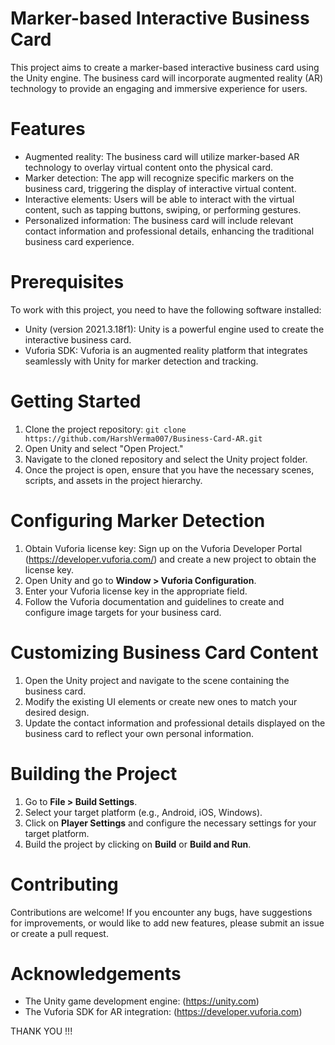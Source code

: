 # Marker-based Interactive Business Card

This project aims to create a marker-based interactive business card using the Unity engine. The business card will incorporate augmented reality (AR) technology to provide an engaging and immersive experience for users.

# Features

- Augmented reality: The business card will utilize marker-based AR technology to overlay virtual content onto the physical card.
- Marker detection: The app will recognize specific markers on the business card, triggering the display of interactive virtual content.
- Interactive elements: Users will be able to interact with the virtual content, such as tapping buttons, swiping, or performing gestures.
- Personalized information: The business card will include relevant contact information and professional details, enhancing the traditional business card experience.

# Prerequisites

To work with this project, you need to have the following software installed:

- Unity (version 2021.3.18f1): Unity is a powerful engine used to create the interactive business card.
- Vuforia SDK: Vuforia is an augmented reality platform that integrates seamlessly with Unity for marker detection and tracking.

# Getting Started

1. Clone the project repository: `git clone https://github.com/HarshVerma007/Business-Card-AR.git`
2. Open Unity and select "Open Project."
3. Navigate to the cloned repository and select the Unity project folder.
4. Once the project is open, ensure that you have the necessary scenes, scripts, and assets in the project hierarchy.

# Configuring Marker Detection

1. Obtain Vuforia license key: Sign up on the Vuforia Developer Portal (https://developer.vuforia.com/) and create a new project to obtain the license key.
2. Open Unity and go to **Window > Vuforia Configuration**.
3. Enter your Vuforia license key in the appropriate field.
4. Follow the Vuforia documentation and guidelines to create and configure image targets for your business card.

# Customizing Business Card Content

1. Open the Unity project and navigate to the scene containing the business card.
2. Modify the existing UI elements or create new ones to match your desired design.
3. Update the contact information and professional details displayed on the business card to reflect your own personal information.

# Building the Project

1. Go to **File > Build Settings**.
2. Select your target platform (e.g., Android, iOS, Windows).
3. Click on **Player Settings** and configure the necessary settings for your target platform.
4. Build the project by clicking on **Build** or **Build and Run**.


# Contributing

Contributions are welcome! If you encounter any bugs, have suggestions for improvements, or would like to add new features, please submit an issue or create a pull request.

# Acknowledgements

- The Unity game development engine: (https://unity.com)
- The Vuforia SDK for AR integration: (https://developer.vuforia.com)

THANK YOU !!!
